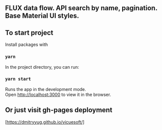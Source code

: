 ## FLUX data flow. API search by name, pagination. Base Material UI styles.


## To start project

Install packages with 
### `yarn`

In the project directory, you can run:
### `yarn start`

Runs the app in the development mode.<br />
Open [http://localhost:3000](http://localhost:3000) to view it in the browser.

## Or just visit gh-pages deployment 
[https://dmitryyug.github.io/vicuesoft/]

